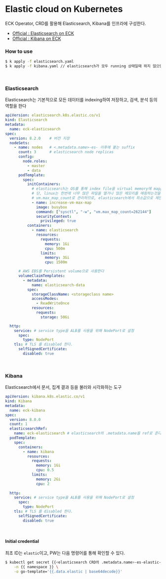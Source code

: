 # Elastic cloud on Kubernetes
ECK Operator, CRD를 활용해 Elasticsearch, Kibana를 인프라에 구성한다.

* [Official : Elasticsearch on ECK](https://www.elastic.co/guide/en/cloud-on-k8s/current/k8s-elasticsearch-specification.html)
* [Official : Kibana on ECK](https://www.elastic.co/guide/en/cloud-on-k8s/current/k8s-kibana.html)


### How to use
```bash
$ k apply -f elasticsearch.yaml
$ k apply -f kibana.yaml // elasticsearch가 모두 running 상태일때 하지 않으면, CrashLoopBackOff error 발생
```
<br>

### Elasticsearch
Elasticsearch는 기본적으로 모든 데이터를 indexing하여 저장하고, 검색, 분석 등의 역할을 한다

```yaml
apiVersion: elasticsearch.k8s.elastic.co/v1
kind: Elasticsearch
metadata:
  name: eck-elasticsearch
spec:
  version: 8.2.0    # 버전 지정
  nodeSets:
    - name: nodes   # <.metadata.name>-es- 이후에 붙는 suffix
      count: 3      # elasticsearch node replicas
      config:
        node.roles:
          - master
          - data
      podTemplate:
        spec:
          initContainers:
            # elasticsearch는 OS를 통해 index file을 virtual memory에 mapping하고 filesystem cache를 생성한다.
            # 단, linux는 한번에 너무 많은 파일을 열거나 많은 메모리를 매핑하는것을 방지하는 제한이 있는데,
            # vm.max_map_count로 관리하므로, elasticsearch에서 최소값으로 제안하는 '262,144'로 지정한다
            - name: increase-vm-max-map
              image: busybox
              command: ["sysctl", "-w", "vm.max_map_count=262144"]
              securityContext:
                privileged: true
          containers:
            - name: elasticsearch
              resources:
                requests:
                  memory: 1Gi
                  cpu: 500m
                limits:
                  memory: 3Gi
                  cpu: 1500m

      # AWS EBS를 Persistent volume으로 사용한다
      volumeClaimTemplates:
        - metadata:
            name: elasticsearch-data
          spec:
            storageClassName: <storageclass name>
            accessModes:
              - ReadWriteOnce
            resources:
              requests:
                storage: 50Gi

  http:
    service: # service type을 ALB를 사용을 위해 NodePort로 설정
      spec:
        type: NodePort
    tls: # TLS 를 disabled 한다.
      selfSignedCertificate:
        disabled: true
```
<br>

### Kibana
Elasticsearch에서 문서, 집계 결과 등을 불러와 시각화하는 도구

```yaml
apiVersion: kibana.k8s.elastic.co/v1
kind: Kibana
metadata:
  name: eck-kibana
spec:
  version: 8.0.0
  count: 1
  elasticsearchRef:
    name: eck-elasticsearch # elasticsearch의 .metadata.name을 ref로 준다
  podTemplate:
    spec:
      containers:
        - name: kibana
          resources:
            requests:
              memory: 1Gi
              cpu: 0.5
            limits:
              memory: 2Gi
              cpu: 2
  
  http:
    service: # service type을 ALB를 사용을 위해 NodePort로 설정
      spec:
        type: NodePort
    tls: # TLS 를 disabled 한다.
      selfSignedCertificate:
        disabled: true
```
<br>

#### Initial credential
최초 ID는 `elastic`이고, PW는 다음 명령어를 통해 확인할 수 있다.

```bash
$ kubectl get secret {{<elasticsearch CRD의 .metadata.name>-es-elastic-user}} \
    -n {{ namespace }} \
    -o go-template='{{.data.elastic | base64decode}}'
```